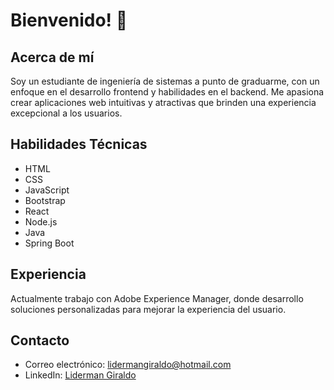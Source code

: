 # Bienvenido! 👋

## Acerca de mí

Soy un estudiante de ingeniería de sistemas a punto de graduarme, con un enfoque en el desarrollo frontend y habilidades en el backend. Me apasiona crear aplicaciones web intuitivas y atractivas que brinden una experiencia excepcional a los usuarios.

## Habilidades Técnicas

- HTML
- CSS
- JavaScript
- Bootstrap
- React
- Node.js
- Java
- Spring Boot

## Experiencia

Actualmente trabajo con Adobe Experience Manager, donde desarrollo soluciones personalizadas para mejorar la experiencia del usuario.

## Contacto

- Correo electrónico: lidermangiraldo@hotmail.com
- LinkedIn: [Liderman Giraldo](https://www.linkedin.com/in/liderman-giraldo-escobar-aa7457164/)


<!--
**lidergiraldo/lidergiraldo** is a ✨ _special_ ✨ repository because its `README.md` (this file) appears on your GitHub profile.

Here are some ideas to get you started:

- 🔭 I’m currently working on ...
- 🌱 I’m currently learning ...
- 👯 I’m looking to collaborate on ...
- 🤔 I’m looking for help with ...
- 💬 Ask me about ...
- 📫 How to reach me: ...
- 😄 Pronouns: ...
- ⚡ Fun fact: ...
-->
